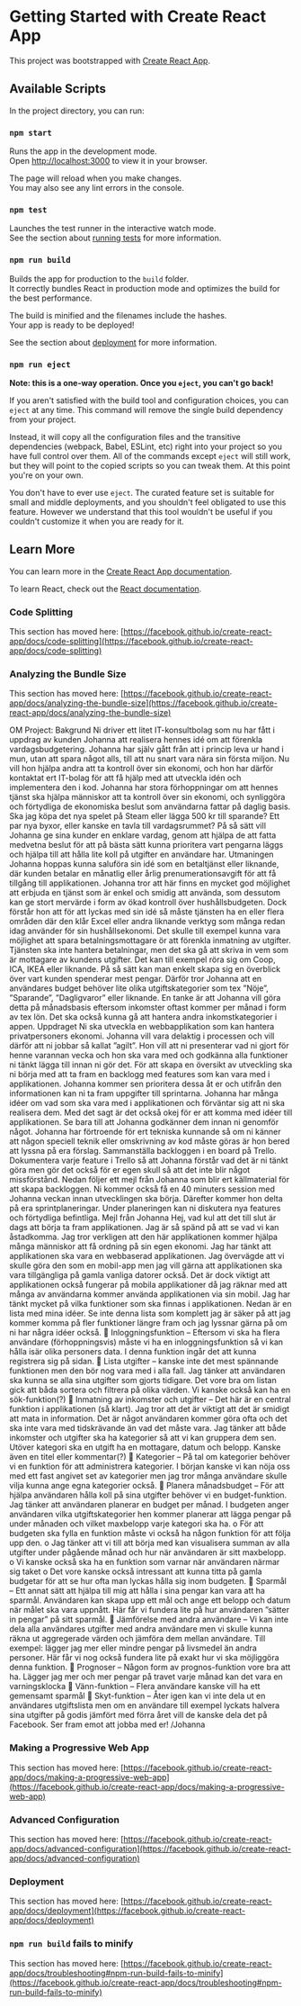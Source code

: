 # Getting Started with Create React App

This project was bootstrapped with [Create React App](https://github.com/facebook/create-react-app).

## Available Scripts

In the project directory, you can run:

### `npm start`

Runs the app in the development mode.\
Open [http://localhost:3000](http://localhost:3000) to view it in your browser.

The page will reload when you make changes.\
You may also see any lint errors in the console.

### `npm test`

Launches the test runner in the interactive watch mode.\
See the section about [running tests](https://facebook.github.io/create-react-app/docs/running-tests) for more information.

### `npm run build`

Builds the app for production to the `build` folder.\
It correctly bundles React in production mode and optimizes the build for the best performance.

The build is minified and the filenames include the hashes.\
Your app is ready to be deployed!

See the section about [deployment](https://facebook.github.io/create-react-app/docs/deployment) for more information.

### `npm run eject`

**Note: this is a one-way operation. Once you `eject`, you can't go back!**

If you aren't satisfied with the build tool and configuration choices, you can `eject` at any time. This command will remove the single build dependency from your project.

Instead, it will copy all the configuration files and the transitive dependencies (webpack, Babel, ESLint, etc) right into your project so you have full control over them. All of the commands except `eject` will still work, but they will point to the copied scripts so you can tweak them. At this point you're on your own.

You don't have to ever use `eject`. The curated feature set is suitable for small and middle deployments, and you shouldn't feel obligated to use this feature. However we understand that this tool wouldn't be useful if you couldn't customize it when you are ready for it.

## Learn More

You can learn more in the [Create React App documentation](https://facebook.github.io/create-react-app/docs/getting-started).

To learn React, check out the [React documentation](https://reactjs.org/).

### Code Splitting

This section has moved here: [https://facebook.github.io/create-react-app/docs/code-splitting](https://facebook.github.io/create-react-app/docs/code-splitting)

### Analyzing the Bundle Size

This section has moved here: [https://facebook.github.io/create-react-app/docs/analyzing-the-bundle-size](https://facebook.github.io/create-react-app/docs/analyzing-the-bundle-size)

OM Project:
Bakgrund 
Ni driver ett litet IT-konsultbolag som nu har fått i uppdrag av kunden Johanna att realisera hennes 
idé om att förenkla vardagsbudgetering. Johanna har själv gått från att i princip leva ur hand i mun, 
utan att spara något alls, till att nu snart vara nära sin första miljon. 
Nu vill hon hjälpa andra att ta kontroll över sin ekonomi, och hon har därför kontaktat ert IT-bolag för 
att få hjälp med att utveckla idén och implementera den i kod. Johanna har stora förhoppningar om 
att hennes tjänst ska hjälpa människor att ta kontroll över sin ekonomi, och synliggöra och förtydliga 
de ekonomiska beslut som användarna fattar på daglig basis. Ska jag köpa det nya spelet på Steam 
eller lägga 500 kr till sparande? Ett par nya byxor, eller kanske en tavla till vardagsrummet? På så sätt 
vill Johanna ge sina kunder en enklare vardag, genom att hjälpa de att fatta medvetna beslut för att 
på bästa sätt kunna prioritera vart pengarna läggs och hjälpa till att hålla lite koll på utgifter en 
användare har. 
Utmaningen 
Johanna hoppas kunna saluföra sin idé som en betaltjänst eller liknande, där kunden betalar en 
månatlig eller årlig prenumerationsavgift för att få tillgång till applikationen. Johanna tror att här 
finns en mycket god möjlighet att erbjuda en tjänst som är enkel och smidig att använda, som 
dessutom kan ge stort mervärde i form av ökad kontroll över hushållsbudgeten. 
Dock förstår hon att för att lyckas med sin idé så måste tjänsten ha en eller flera områden där den 
klår Excel eller andra liknande verktyg som många redan idag använder för sin hushållsekonomi. Det 
skulle till exempel kunna vara möjlighet att spara betalningsmottagare ör att förenkla inmatning av 
utgifter. Tjänsten ska inte hantera betalningar, men det ska gå att skriva in vem som är mottagare av 
kundens utgifter. Det kan till exempel röra sig om Coop, ICA, IKEA eller liknande. På så sätt kan man 
enkelt skapa sig en överblick över vart kunden spenderar mest pengar. Därför tror Johanna att en 
användares budget behöver lite olika utgiftskategorier som tex ”Nöje”, ”Sparande”, ”Dagligvaror” 
eller liknande. En tanke är att Johanna vill göra detta på månadsbasis eftersom inkomster oftast 
kommer per månad i form av tex lön. Det ska också kunna gå att hantera andra inkomstkategorier i 
appen. 
Uppdraget 
Ni ska utveckla en webbapplikation som kan hantera privatpersoners ekonomi. Johanna vill vara 
delaktig i processen och vill därför att ni jobbar så kallat ”agilt”. Hon vill att ni presenterar vad ni gjort 
för henne varannan vecka och hon ska vara med och godkänna alla funktioner ni tänkt lägga till innan 
ni gör det. 
För att skapa en översikt av utveckling ska ni börja med att ta fram en backlogg med features som 
kan vara med i applikationen. Johanna kommer sen prioritera dessa åt er och utifrån den 
informationen kan ni ta fram uppgifter till sprintarna. 
Johanna har många idéer om vad som ska vara med i applikationen och förväntar sig att ni ska 
realisera dem. Med det sagt är det också okej för er att komma med idéer till applikationen. Se bara 
till att Johanna godkänner dem innan ni genomför något. Johanna har förtroende för ert tekniska 
kunnande så om ni känner att någon speciell teknik eller omskrivning av kod måste göras är hon 
bered att lyssna på era förslag. 
Sammanställa backloggen i en board på Trello. Dokumentera varje feature i Trello så att Johanna 
förstår vad det är ni tänkt göra men gör det också för er egen skull så att det inte blir något 
missförstånd. 
Nedan följer ett mejl från Johanna som blir ert källmaterial för att skapa backloggen. Ni kommer 
också få en 40 minuters session med Johanna veckan innan utvecklingen ska börja. Därefter kommer 
hon delta på era sprintplaneringar. Under planeringen kan ni diskutera nya features och förtydliga 
befintliga. 
Mejl från Johanna 
Hej, vad kul att det till slut är dags att börja ta fram applikationen. Jag är så spänd på att se vad vi 
kan åstadkomma. Jag tror verkligen att den här applikationen kommer hjälpa många människor att 
få ordning på sin egen ekonomi. 
Jag har tänkt att applikationen ska vara en webbaserad applikationen. Jag övervägde att vi skulle 
göra den som en mobil-app men jag vill gärna att applikationen ska vara tillgängliga på gamla 
vanliga datorer också. Det är dock viktigt att applikationen också fungerar på mobila applikationer då 
jag räknar med att många av användarna kommer använda applikationen via sin mobil. 
Jag har tänkt mycket på vilka funktioner som ska finnas i applikationen. Nedan är en lista med mina 
idéer. Se inte denna lista som komplett jag är säker på att jag kommer komma på fler funktioner 
längre fram och jag lyssnar gärna på om ni har några idéer också. 
 Inloggningsfunktion – Eftersom vi ska ha flera användare (förhoppningsvis) måste vi ha en 
inloggningsfunktion så vi kan hålla isär olika personers data. I denna funktion ingår det att 
kunna registrera sig på sidan. 
 Lista utgifter – kanske inte det mest spännande funktionen men den bör nog vara med i alla 
fall. Jag tänker att användaren ska kunna se alla sina utgifter som gjorts tidigare. Det vore 
bra om listan gick att båda sortera och filtrera på olika värden. Vi kanske också kan ha en 
sök-funktion(?) 
 Inmatning av inkomster och utgifter – Det här är en central funktion i applikationen (så klart). 
Jag tror att det är viktigt att det är smidigt att mata in information. Det är något användaren 
kommer göra ofta och det ska inte vara med tidskrävande än vad det måste vara. 
Jag tänker att både inkomster och utgifter ska ha kategorier så att vi kan gruppera dem sen. 
Utöver kategori ska en utgift ha en mottagare, datum och belopp. Kanske även en titel eller 
kommentar(?) 
 Kategorier – På tal om kategorier behöver vi en funktion för att administrera kategorier. I 
början kanske vi kan nöja oss med ett fast angivet set av kategorier men jag tror många 
användare skulle vilja kunna ange egna kategorier också. 
 Planera månadsbudget – För att hjälpa användaren hålla koll på sina utgifter behöver vi en 
budget-funktion. Jag tänker att användaren planerar en budget per månad. I budgeten anger 
användaren vilka utgiftskategorier hen kommer planerar att lägga pengar på under månaden 
och vilket maxbelopp varje kategori ska ha. 
o För att budgeten ska fylla en funktion måste vi också ha någon funktion för att följa 
upp den. 
o Jag tänker att vi till att börja med kan visualisera summan av alla utgifter under 
pågående månad och hur när användaren är sitt maxbelopp. 
o Vi kanske också ska ha en funktion som varnar när användaren närmar sig taket 
o Det vore kanske också intressant att kunna titta på gamla budgetar för att se hur 
ofta man lyckas hålla sig inom budgeten. 
 Sparmål – Ett annat sätt att hjälpa till mig att hålla i sina pengar kan vara att ha sparmål. 
Användaren kan skapa upp ett mål och ange ett belopp och datum när målet ska vara 
uppnått. Här får vi fundera lite på hur användaren ”sätter in pengar” på sitt sparmål. 
 Jämförelse med andra användare – Vi kan inte dela alla användares utgifter med andra 
användare men vi skulle kunna räkna ut aggregerade värden och jämföra dem mellan 
användare. Till exempel: lägger jag mer eller mindre pengar på livsmedel än andra personer. 
Här får vi nog också fundera lite på exakt hur vi ska möjliggöra denna funktion. 
 Prognoser – Någon form av prognos-funktion vore bra att ha. Lägger jag mer och mer pengar 
på travet varje månad kan det vara en varningsklocka 
 Vänn-funktion – Flera användare kanske vill ha ett gemensamt sparmål 
 Skyt-funktion – Åter igen kan vi inte dela ut en användares utgiftslista men om en användare 
till exempel lyckats halvera sina utgifter på godis jämfört med förra året vill de kanske dela 
det på Facebook. 
Ser fram emot att jobba med er! 
/Johanna 


### Making a Progressive Web App

This section has moved here: [https://facebook.github.io/create-react-app/docs/making-a-progressive-web-app](https://facebook.github.io/create-react-app/docs/making-a-progressive-web-app)

### Advanced Configuration

This section has moved here: [https://facebook.github.io/create-react-app/docs/advanced-configuration](https://facebook.github.io/create-react-app/docs/advanced-configuration)

### Deployment

This section has moved here: [https://facebook.github.io/create-react-app/docs/deployment](https://facebook.github.io/create-react-app/docs/deployment)

### `npm run build` fails to minify

This section has moved here: [https://facebook.github.io/create-react-app/docs/troubleshooting#npm-run-build-fails-to-minify](https://facebook.github.io/create-react-app/docs/troubleshooting#npm-run-build-fails-to-minify)
